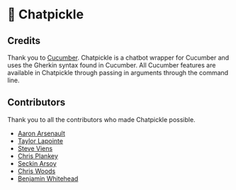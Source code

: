 # 🥒 Chatpickle

## Credits
Thank you to [Cucumber](https://github.com/cucumber/common). Chatpickle is a chatbot wrapper for Cucumber and uses the Gherkin syntax found in Cucumber. All Cucumber features are available in Chatpickle through passing in arguments through the command line.

## Contributors 
Thank you to all the contributors who made Chatpickle possible.
* [Aaron Arsenault](https://github.com/arsena)
* [Taylor Lapointe](https://github.com/taylor-lapointe)
* [Steve Viens](https://github.com/stephenviens)
* [Chris Plankey](https://github.com/cplankey)
* [Seckin Arsoy](https://github.com/seckinarsoy)
* [Chris Woods](https://github.com/bitspace)
* [Benjamin Whitehead](https://github.com/benjamin-whitehead)